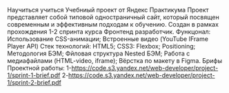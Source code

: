 Научиться учиться 
Учебниый проект от Яндекс Практикума 
Проект представляет собой типовой одностраничный сайт, который посвящен современным и эффективным подходам к обучению.
Создан в рамках прохождения 1-2 спринта курса Фронтенд разработчик.
Функцонал:
Использование CSS-анимации;
Встроенные видео (YouTube IFrame Player API)
Стек технологий:
HTML5;
CSS3:
Flexbox;
Positioning;
Методология БЭМ;
Фйловая структура Nested БЭМ;
Работа с медиафайлами (HTML-video, iframe);
Вёрстка по макету в Figma.
Брифы Проектной работы:
1-https://code.s3.yandex.net/web-developer/project-1/sprint-1-brief.pdf
2-https://code.s3.yandex.net/web-developer/project-1/sprint-2-brief.pdf



